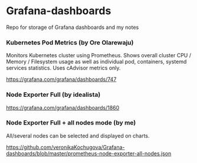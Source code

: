 # Grafana-dashboards
Repo for storage of Grafana dashboards and my notes

### Kubernetes Pod Metrics (by Ore Olarewaju)
Monitors Kubernetes cluster using Prometheus. Shows overall cluster CPU / Memory / Filesystem usage as well as individual pod, containers, systemd services statistics. Uses cAdvisor metrics only.

https://grafana.com/grafana/dashboards/747

### Node Exporter Full (by idealista)

https://grafana.com/grafana/dashboards/1860

### Node Exporter Full + all nodes mode (by me)

All/several nodes can be selected and displayed on charts.

https://github.com/veronikaKochugova/Grafana-dashboards/blob/master/prometheus-node-exporter-all-nodes.json
